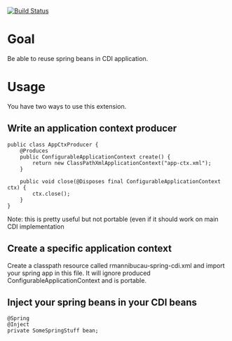 [![Build Status](https://secure.travis-ci.org/rmannibucau/cdi-spring-bridge.png)](http://travis-ci.org/rmannibucau/cdi-spring-bridge)

# Goal

Be able to reuse spring beans in CDI application.

# Usage

You have two ways to use this extension.

## Write an application context producer

    public class AppCtxProducer {
        @Produces
        public ConfigurableApplicationContext create() {
            return new ClassPathXmlApplicationContext("app-ctx.xml");
        }

        public void close(@Disposes final ConfigurableApplicationContext ctx) {
            ctx.close();
        }
    }

Note: this is pretty useful but not portable (even if it should work on main CDI implementation

## Create a specific application context

Create a classpath resource called rmannibucau-spring-cdi.xml and import your spring app
in this file. It will ignore produced ConfigurableApplicationContext and is portable.

## Inject your spring beans in your CDI beans

    @Spring
    @Inject
    private SomeSpringStuff bean;

